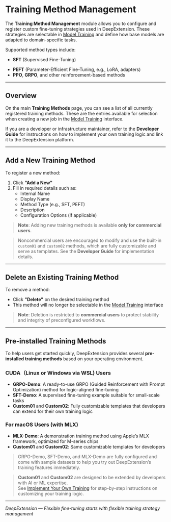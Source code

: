 
# Training Method Management

The **Training Method Management** module allows you to configure and register custom fine-tuning strategies 
used in DeepExtension. These strategies are selectable in [Model Training](model-training.md) and define how 
base models are adapted to domain-specific tasks.

Supported method types include:

- **SFT** (Supervised Fine-Tuning)
<!-- - **DPO** (Direct Preference Optimization) -->
- **PEFT** (Parameter-Efficient Fine-Tuning, e.g., LoRA, adapters)
- **PPO**, **GRPO**, and other reinforcement-based methods

---

## Overview

On the main **Training Methods** page, you can see a list of all currently registered training methods. 
These are the entries available for selection when creating a new job in the [Model 
Training](model-training.md) interface.

If you are a developer or infrastructure maintainer, refer to the **Developer Guide** for instructions on 
how to implement your own training logic and link it to the DeepExtension platform.

---

## Add a New Training Method

To register a new method:

1. Click **"Add a New"**
2. Fill in required details such as:
   - Internal Name
   - Display Name
   - Method Type (e.g., SFT, PEFT)
   - Description
   - Configuration Options (if applicable)

> **Note**: Adding new training methods is available **only for commercial users**.

> Noncommercial users are encouraged to modify and use the built-in `custom01` and `custom02` methods, which 
are fully customizable and serve as templates. See the **Developer Guide** for implementation details.

---

## Delete an Existing Training Method

To remove a method:

- Click **"Delete"** on the desired training method
- This method will no longer be selectable in the [Model Training](model-training.md) interface

> **Note**: Deletion is restricted to **commercial users** to protect stability and integrity of 
preconfigured workflows.

---

## Pre-installed Training Methods

To help users get started quickly, DeepExtension provides several **pre-installed training methods** based on your operating environment.

### CUDA（Linux or Windows via WSL) Users

- **GRPO-Demo**: A ready-to-use GRPO (Guided Reinforcement with Prompt Optimization) method for logic-aligned fine-tuning
- **SFT-Demo**: A supervised fine-tuning example suitable for small-scale tasks
- **Custom01** and **Custom02**: Fully customizable templates that developers can extend for their own training logic

### For macOS Users (with MLX)

- **MLX-Demo**: A demonstration training method using Apple’s MLX framework, optimized for M-series chips
- **Custom01** and **Custom02**: Same customizable templates for developers

> GRPO-Demo, SFT-Demo, and MLX-Demo are fully configured and come with sample datasets to help you try out DeepExtension’s training features immediately.

> **Custom01** and **Custom02** are designed to be extended by developers with AI or ML expertise.  
See [Implement Your Own Training](../developer/implement-own-ai-training.md) for step-by-step instructions on customizing your training logic.


---

*DeepExtension — Flexible fine-tuning starts with flexible training strategy management*

